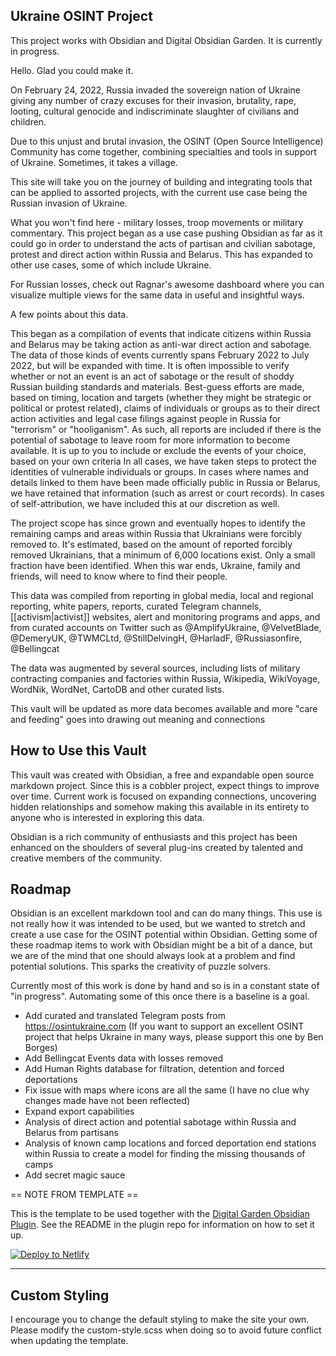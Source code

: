 ## Ukraine OSINT Project

This project works with Obsidian and Digital Obsidian Garden. It is currently in progress. 

Hello. Glad you could make it.

On February 24, 2022, Russia invaded the sovereign nation of Ukraine giving any number of crazy excuses for their invasion, brutality, rape, looting, cultural genocide and indiscriminate slaughter of civilians and children.

Due to this unjust and brutal invasion, the OSINT (Open Source Intelligence) Community has come together, combining specialties and tools in support of Ukraine. Sometimes, it takes a village.

This site will take you on the journey of building and integrating tools that can be applied to assorted projects, with the current use case being the Russian invasion of Ukraine. 

What you won't find here - military losses, troop movements or military commentary. This project began as a use case pushing Obsidian as far as it could go in order to understand the acts of partisan and civilian sabotage, protest and direct action within Russia and Belarus. This has expanded to other use cases, some of which include Ukraine.

For Russian losses, check out Ragnar's awesome dashboard where you can visualize multiple views for the same data in useful and insightful ways.

A few points about this data.

This began as a compilation of events that indicate citizens within Russia and Belarus may be taking action as anti-war direct action and sabotage. The data of those kinds of events currently spans February 2022 to July 2022, but will be expanded with time. It is often impossible to verify whether or not an event is an act of sabotage or the result of shoddy Russian building standards and materials. Best-guess efforts are made, based on timing, location and targets (whether they might be strategic or political or protest related), claims of individuals or groups as to their direct action activities and legal case filings against people in Russia for "terrorism" or "hooliganism". As such, all reports are included if there is the potential of sabotage to leave room for more information to become available. It is up to you to include or exclude the events of your choice, based on your own criteria
In all cases, we have taken steps to protect the identities of vulnerable individuals or groups. In cases where names and details linked to them have been made officially public in Russia or Belarus, we have retained that information (such as arrest or court records). In cases of self-attribution, we have included this at our discretion as well.

The project scope has since grown and eventually hopes to identify the remaining camps and areas within Russia that Ukrainians were forcibly removed to. It's estimated, based on the amount of reported forcibly removed Ukrainians, that a minimum of 6,000 locations exist. Only a small fraction have been identified. When this war ends, Ukraine, family and friends, will need to know where to find their people.

This data was compiled from reporting in global media, local and regional reporting, white papers, reports, curated Telegram channels, [[activism|activist]] websites, alert and monitoring programs and apps, and from curated accounts on Twitter such as @AmplifyUkraine, @VelvetBlade, @DemeryUK, @TWMCLtd, @StillDelvingH, @HarladF, @Russiasonfire, @Bellingcat

The data was augmented by several sources, including lists of military contracting companies and factories within Russia, Wikipedia, WikiVoyage, WordNik, WordNet, CartoDB and other curated lists.

This vault will be updated as more data becomes available and more "care and feeding" goes into drawing out meaning and connections

## How to Use this Vault
This vault was created with Obsidian, a free and expandable open source markdown project. Since this is a cobbler project, expect things to improve over time. Current work is focused on expanding connections, uncovering hidden relationships and somehow making this available in its entirety to anyone who is interested in exploring this data.

Obsidian is a rich community of enthusiasts and this project has been enhanced on the shoulders of several plug-ins created by talented and creative members of the community.


## Roadmap

Obsidian is an excellent markdown tool and can do many things. This use is not really how it was intended to be used, but we wanted to stretch and create a use case for the OSINT potential within Obsidian. Getting some of these roadmap items to work with Obsidian might be a bit of a dance, but we are of the mind that one should always look at a problem and find potential solutions. This sparks the creativity of puzzle solvers.

Currently most of this work is done by hand and so is in a constant state of "in progress". Automating some of this once there is a baseline is a goal.

- Add curated and translated Telegram posts from https://osintukraine.com (If you want to support an excellent OSINT project that helps Ukraine in many ways, please support this one by Ben Borges)
- Add Bellingcat Events data with losses removed
- Add Human Rights database for filtration, detention and forced deportations
- Fix issue with maps where icons are all the same (I have no clue why changes made have not been reflected)
- Expand export capabilities
- Analysis of direct action and potential sabotage within Russia and Belarus from partisans
- Analysis of known camp locations and forced deportation end stations within Russia to create a model for finding the missing thousands of camps
- Add secret magic sauce



== NOTE FROM TEMPLATE ==

This is the template to be used together with the [Digital Garden Obsidian Plugin](https://github.com/oleeskild/Obsidian-Digital-Garden). 
See the README in the plugin repo for information on how to set it up.

[![Deploy to Netlify](https://www.netlify.com/img/deploy/button.svg)](https://app.netlify.com/start/deploy?repository=https://github.com/oleeskild/digitalgarden)

---
## Custom Styling
I encourage you to change the default styling to make the site your own. Please modify the custom-style.scss when doing so to avoid future conflict when updating the template.

